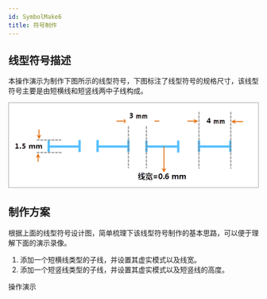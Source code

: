 ```yaml
---
id: SymbolMake6
title: 符号制作
---
```

## 线型符号描述

本操作演示为制作下图所示的线型符号，下图标注了线型符号的规格尺寸，该线型符号主要是由短横线和短竖线两中子线构成。

![](img/SymbolMake6.png)  

  
## 制作方案

根据上面的线型符号设计图，简单梳理下该线型符号制作的基本思路，可以便于理解下面的演示录像。

1. 添加一个短横线类型的子线，并设置其虚实模式以及线宽。
2. 添加一个短竖线类型的子线，并设置其虚实模式以及短竖线的高度。

操作演示

  
